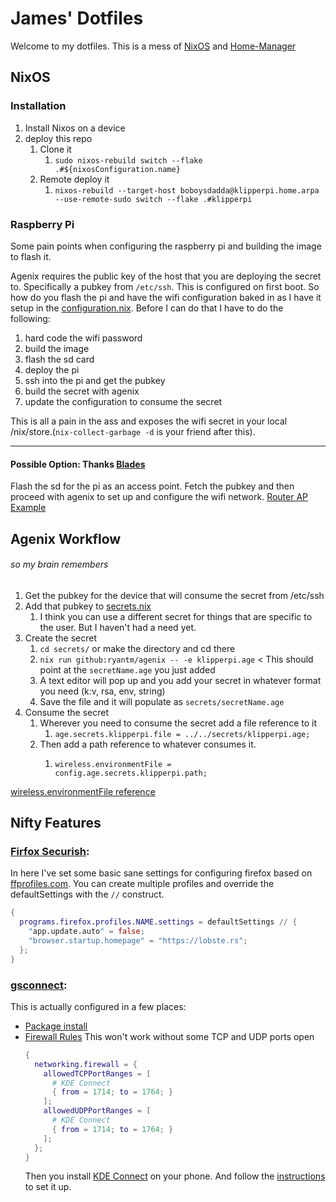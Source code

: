 # James' Dotfiles
Welcome to my dotfiles. This is a mess of [NixOS](https://nixos.wiki/) and [Home-Manager](https://github.com/nix-community/home-manager)

## NixOS
### Installation
1. Install Nixos on a device
2. deploy this repo
    1. Clone it
        1. `sudo nixos-rebuild switch --flake .#${nixosConfiguration.name}`
    2. Remote deploy it
        1. `nixos-rebuild --target-host boboysdadda@klipperpi.home.arpa --use-remote-sudo switch --flake .#klipperpi`

### Raspberry Pi
Some pain points when configuring the raspberry pi and building the image to flash it. 

Agenix requires the public key of the host that you are deploying the secret to. Specifically a pubkey from `/etc/ssh`. This is configured on first boot. So how do you flash the pi and have the wifi configuration baked in as I have it setup in the [configuration.nix](./system/klipperpi/configuration.nix). Before I can do that I have to do the following:
1. hard code the wifi password
2. build the image
3. flash the sd card
4. deploy the pi
5. ssh into the pi and get the pubkey
6. build the secret with agenix
7. update the configuration to consume the secret

This is all a pain in the ass and exposes the wifi secret in your local /nix/store.(`nix-collect-garbage -d` is your friend after this).
____
#### Possible Option: Thanks [Blades](https://github.com/christian-blades-cb/dots)
Flash the sd for the pi as an access point. Fetch the pubkey and then proceed with agenix to set up and configure the wifi network. [Router AP Example](https://labs.quansight.org/blog/2020/07/nixos-rpi-wifi-router)

## Agenix Workflow
###### so my brain remembers
1. Get the pubkey for the device that will consume the secret from /etc/ssh
2. Add that pubkey to [secrets.nix](./secrets/secrets.nix)
    1. I think you can use a different secret for things that are specific to the user. But I haven't had a need yet.
3. Create the secret
    1. `cd secrets/` or make the directory and cd there
    2. `nix run github:ryantm/agenix -- -e klipperpi.age` < This should point at the `secretName.age` you just added
    3. A text editor will pop up and you add your secret in whatever format you need (k:v, rsa, env, string)
    4. Save the file and it will populate as `secrets/secretName.age`
4. Consume the secret
    1. Wherever you need to consume the secret add a file reference to it
        1. `age.secrets.klipperpi.file = ../../secrets/klipperpi.age;`
    2. Then add a path reference to whatever consumes it.
        1. ```
           wireless.environmentFile = config.age.secrets.klipperpi.path;
           ```
[wireless.environmentFile reference](https://github.com/NixOS/nixpkgs/blob/92acdba79604ebab2e19a846299902a77c0eb15d/nixos/modules/services/networking/wpa_supplicant.nix#L221-L256)   
## Nifty Features
### [Firfox Securish](systems/user-modules/firefox.nix): 
In here I've set some basic sane settings for configuring firefox based on [ffprofiles.com](https://ffprofiles.com). You can create multiple profiles and override the defaultSettings with the `//` construct. 
```nix
{
  programs.firefox.profiles.NAME.settings = defaultSettings // {
    "app.update.auto" = false;
    "browser.startup.homepage" = "https://lobste.rs";
  };
}
```
### [gsconnect](https://extensions.gnome.org/extension/1319/gsconnect/):
This is actually configured in a few places:
* [Package install](systems/user-modules/gnome-extensions.nix)
* [Firewall Rules](./system/lappy/configuration.nix) This won't work without some TCP and UDP ports open
  ```nix
  {
    networking.firewall = {
      allowedTCPPortRanges = [
        # KDE Connect
        { from = 1714; to = 1764; }
      ];
      allowedUDPPortRanges = [
        # KDE Connect
        { from = 1714; to = 1764; }
      ];
    };
  }
  ```
  Then you install [KDE Connect](https://kdeconnect.kde.org/download.html) on your phone. And follow the [instructions](https://github.com/GSConnect/gnome-shell-extension-gsconnect/wiki/Help) to set it up. 
  

